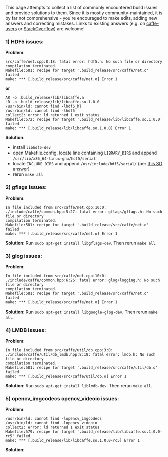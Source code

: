 This page attempts to collect a list of commonly encountered build issues and provide solutions to them. Since it is mostly community-maintained, it is by far not comprehensive - you're encouraged to make edits, adding new answers and correcting mistakes. Links to existing answers (e.g. on [caffe-users](https://groups.google.com/forum/#!forum/caffe-users) or [StackOverflow](https://stackoverflow.com/questions/tagged/caffe)) are welcome!

### 1) HDF5 issues:
**Problem**:
```
src/caffe/net.cpp:8:18: fatal error: hdf5.h: No such file or directory
compilation terminated.
Makefile:581: recipe for target '.build_release/src/caffe/net.o' failed
make: *** [.build_release/src/caffe/net.o] Error 1
```

**or**

```
AR -o .build_release/lib/libcaffe.a
LD -o .build_release/lib/libcaffe.so.1.0.0
/usr/bin/ld: cannot find -lhdf5_hl
/usr/bin/ld: cannot find -lhdf5
collect2: error: ld returned 1 exit status
Makefile:572: recipe for target '.build_release/lib/libcaffe.so.1.0.0' failed
make: *** [.build_release/lib/libcaffe.so.1.0.0] Error 1
```
**Solution**:
 * install `libhdf5-dev`
 * open Makefile.config, locate line containing `LIBRARY_DIRS` and append `/usr/lib/x86_64-linux-gnu/hdf5/serial`
 * locate `INCLUDE_DIRS` and append `/usr/include/hdf5/serial/` (per [this SO answer](https://askubuntu.com/a/645089/599356))
 * rerun `make all`
   
### 2) gflags issues:
**Problem**:
```
In file included from src/caffe/net.cpp:10:0:
./include/caffe/common.hpp:5:27: fatal error: gflags/gflags.h: No such file or directory
compilation terminated.
Makefile:581: recipe for target '.build_release/src/caffe/net.o' failed
make: *** [.build_release/src/caffe/net.o] Error 1
```
**Solution**: Run `sudo apt-get install libgflags-dev`. Then rerun `make all`.

### 3) glog issues:
**Problem**:
```
In file included from src/caffe/net.cpp:10:0:
./include/caffe/common.hpp:6:26: fatal error: glog/logging.h: No such file or directory
compilation terminated.
Makefile:581: recipe for target '.build_release/src/caffe/net.o' failed
make: *** [.build_release/src/caffe/net.o] Error 1
```
**Solution**: Run `sudo apt-get install libgoogle-glog-dev`. Then rerun `make all`.

### 4) LMDB issues:
**Problem**:
```
In file included from src/caffe/util/db.cpp:3:0:
./include/caffe/util/db_lmdb.hpp:8:18: fatal error: lmdb.h: No such file or directory
compilation terminated.
Makefile:581: recipe for target '.build_release/src/caffe/util/db.o' failed
make: *** [.build_release/src/caffe/util/db.o] Error 1
```
**Solution**: Run `sudo apt-get install liblmdb-dev`. Then rerun `make all`.

### 5) opencv_imgcodecs opencv_videoio issues:
**Problem**:
```
/usr/bin/ld: cannot find -lopencv_imgcodecs
/usr/bin/ld: cannot find -lopencv_videoio
collect2: error: ld returned 1 exit status
Makefile:579: recipe for target '.build_release/lib/libcaffe.so.1.0.0-rc5' failed
make: *** [.build_release/lib/libcaffe.so.1.0.0-rc5] Error 1
```
**Solution**: